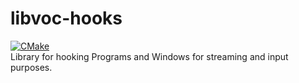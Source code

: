 # libvoc-hooks
[![CMake](https://github.com/Ultraporing/libvoc-hooks/actions/workflows/cmake.yml/badge.svg)](https://github.com/Ultraporing/libvoc-hooks/actions/workflows/cmake.yml)  
Library for hooking Programs and Windows for streaming and input purposes.
